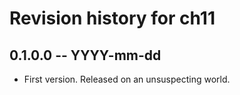 # Revision history for ch11

## 0.1.0.0 -- YYYY-mm-dd

* First version. Released on an unsuspecting world.
